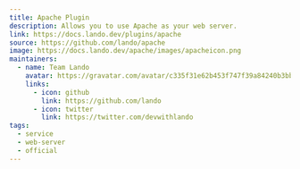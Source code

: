 ```yaml
---
title: Apache Plugin
description: Allows you to use Apache as your web server.
link: https://docs.lando.dev/plugins/apache
source: https://github.com/lando/apache
image: https://docs.lando.dev/apache/images/apacheicon.png
maintainers:
  - name: Team Lando
    avatar: https://gravatar.com/avatar/c335f31e62b453f747f39a84240b3bbd
    links:
      - icon: github
        link: https://github.com/lando
      - icon: twitter
        link: https://twitter.com/devwithlando
tags:
  - service
  - web-server
  - official
---
```


